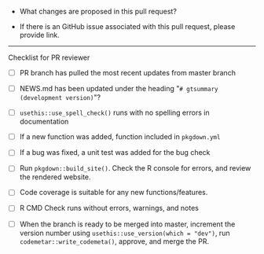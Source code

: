 - What changes are proposed in this pull request?

- If there is an GitHub issue associated with this pull request, please provide link.


--------------------------------------------------------------------------------

Checklist for PR reviewer

- [ ] PR branch has pulled the most recent updates from master branch 
- [ ] NEWS.md has been updated under the heading "`# gtsummary (development version)`"?
- [ ] `usethis::use_spell_check()` runs with no spelling errors in documentation
- [ ] If a new function was added, function included in `pkgdown.yml`
- [ ] If a bug was fixed, a unit test was added for the bug check
- [ ] Run `pkgdown::build_site()`. Check the R console for errors, and review the rendered website.
- [ ] Code coverage is suitable for any new functions/features. 
- [ ] R CMD Check runs without errors, warnings, and notes
- [ ] When the branch is ready to be merged into master, increment the version number using `usethis::use_version(which = "dev")`, run `codemetar::write_codemeta()`, approve, and merge the PR.


